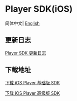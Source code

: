 # Player SDK(iOS)

简体中文| [English](./README-EN.md)

## 更新日志

[Player SDK 更新日志](https://cloud.tencent.com/document/product/881/62169)

## 下载地址

[下载 iOS Player 基础版 SDK](https://liteav.sdk.qcloud.com/download/latest/TXLiteAVSDK_Player_iOS_latest.zip)

[下载 iOS Player 高级版 SDK](https://liteav.sdk.qcloud.com/download/latest/TXLiteAVSDK_Player_Premium_iOS_latest.zip)

